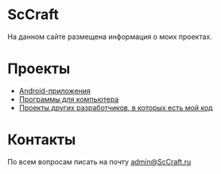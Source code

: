# ScCraft

На данном сайте размещена информация о моих проектах.

# Проекты

* [Android-приложения](./android-app)
* [Программы для компьютера](./programs)
* [Проекты других разработчиков, в которых есть мой код](./contributed)

# Контакты

По всем вопросам писать на почту admin@ScCraft.ru
